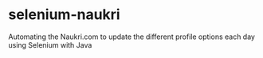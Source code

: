 # selenium-naukri
Automating the Naukri.com to update the different profile options each day using Selenium with Java 
